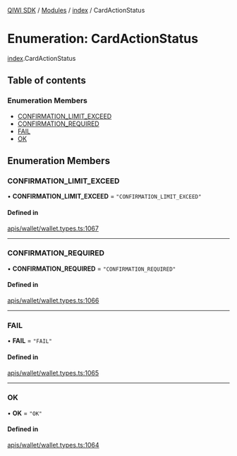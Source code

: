 [QIWI SDK](../README.md) / [Modules](../modules.md) / [index](../modules/index.md) / CardActionStatus

# Enumeration: CardActionStatus

[index](../modules/index.md).CardActionStatus

## Table of contents

### Enumeration Members

- [CONFIRMATION\_LIMIT\_EXCEED](index.CardActionStatus.md#confirmation_limit_exceed)
- [CONFIRMATION\_REQUIRED](index.CardActionStatus.md#confirmation_required)
- [FAIL](index.CardActionStatus.md#fail)
- [OK](index.CardActionStatus.md#ok)

## Enumeration Members

### CONFIRMATION\_LIMIT\_EXCEED

• **CONFIRMATION\_LIMIT\_EXCEED** = ``"CONFIRMATION_LIMIT_EXCEED"``

#### Defined in

[apis/wallet/wallet.types.ts:1067](https://github.com/AlexXanderGrib/node-qiwi-sdk/blob/bc0e99e/src/apis/wallet/wallet.types.ts#L1067)

___

### CONFIRMATION\_REQUIRED

• **CONFIRMATION\_REQUIRED** = ``"CONFIRMATION_REQUIRED"``

#### Defined in

[apis/wallet/wallet.types.ts:1066](https://github.com/AlexXanderGrib/node-qiwi-sdk/blob/bc0e99e/src/apis/wallet/wallet.types.ts#L1066)

___

### FAIL

• **FAIL** = ``"FAIL"``

#### Defined in

[apis/wallet/wallet.types.ts:1065](https://github.com/AlexXanderGrib/node-qiwi-sdk/blob/bc0e99e/src/apis/wallet/wallet.types.ts#L1065)

___

### OK

• **OK** = ``"OK"``

#### Defined in

[apis/wallet/wallet.types.ts:1064](https://github.com/AlexXanderGrib/node-qiwi-sdk/blob/bc0e99e/src/apis/wallet/wallet.types.ts#L1064)
